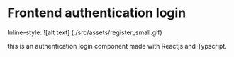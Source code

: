 # Frontend authentication login
Inline-style: 
![alt text] (./src/assets/register_small.gif)

this is an authentication login component made with Reactjs and Typscript. 

